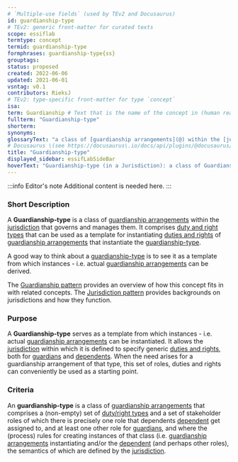 ```yaml
---
# `Multiple-use fields` (used by TEv2 and Docusaurus)
id: guardianship-type
# TEv2: generic front-matter for curated texts
scope: essiflab
termtype: concept
termid: guardianship-type
formphrases: guardianship-type{ss}
grouptags:
status: proposed
created: 2022-06-06
updated: 2021-06-01
vsntag: v0.1
contributors: RieksJ
# TEv2: type-specific front-matter for type `concept`
isa:
term: Guardianship # Text that is the name of the concept in (human readable) texts.
fullterm: "Guardianship-type"
shorterm:
synonyms:
glossaryText: "a class of [guardianship arrangements](@) within the [jurisdiction](@) that governs and manages them."
# Docusaurus \(see https://docusaurus\.io/docs/api/plugins/@docusaurus/plugin-content-docs#markdown-front-matter\):
title: "Guardianship-type"
displayed_sidebar: essifLabSideBar
hoverText: "Guardianship-type (in a Jurisdiction): a class of Guardianship Arrangements within the Jurisdiction that governs and manages them."
---
```


:::info Editor's note
Additional content is needed here.
:::
### Short Description
A **Guardianship-type** is a class of [guardianship arrangements](@) within the [jurisdiction](@) that governs and manages them. It comprises [duty and right types](@) that can be used as a template for instantiating [duties and rights](@) of [guardianship arrangements](@) that instantiate the [guardianship-type](@).

A good way to think about a [guardianship-type](@) is to see it as a template from which instances - i.e. actual [guardianship arrangements](@) can be derived.

The [Guardianship pattern](pattern-guardianship@) provides an overview of how this concept fits in with related concepts.
The [Jurisdiction pattern](pattern-jurisdiction@) provides backgrounds on jurisdictions and how they function.

### Purpose
A **Guardianship-type** serves as a template from which instances - i.e. actual [guardianship arrangements](@) can be instantiated. It allows the [jurisdiction](@) within which it is defined to specify generic [duties and rights](@), both for [guardians](@) and [dependents](@). When the need arises for a guardianship arrangement of that type, this set of roles, duties and rights can conveniently be used as a starting point.

### Criteria
An **guardianship-type** is a class of [guardianship arrangements](@) that comprises a (non-empty) set of [duty/right types](@) and a set of stakeholder roles of which there is precisely one role that dependents [dependent](@) get assigned to, and at least one other role for [guardians](@), and where the (process) rules for creating instances of that class (i.e. [guardianship arrangements](@) instantiating  and/or the [dependent](@) (and perhaps other roles), the semantics of which are defined by the [jurisdiction](@).
